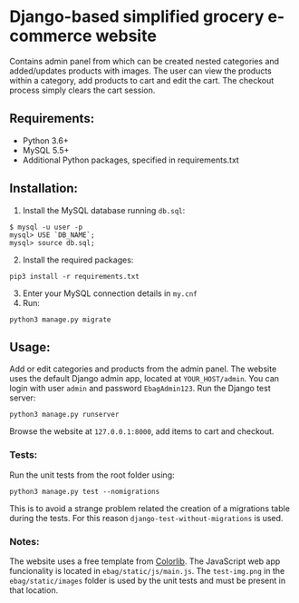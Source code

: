 # Django-based simplified grocery e-commerce website

Contains admin panel from which can be created nested categories
and added/updates products with images. The user can view the 
products within a category, add products to cart and edit the cart.
The checkout process simply clears the cart session.

## Requirements:

* Python 3.6+
* MySQL 5.5+
* Additional Python packages, specified in requirements.txt 

## Installation:

1. Install the MySQL database running ```db.sql```:
```
$ mysql -u user -p
mysql> USE `DB_NAME`;
mysql> source db.sql;
```
2. Install the required packages:
```
pip3 install -r requirements.txt
```
3. Enter your MySQL connection details in ```my.cnf```
4. Run:
```
python3 manage.py migrate
```

## Usage:

Add or edit categories and products from the admin panel. The website
uses the default Django admin app, located at ```YOUR_HOST/admin```.
You can login with user ```admin``` and password ```EbagAdmin123```.
Run the Django test server:
```
python3 manage.py runserver
```
Browse the website at ```127.0.0.1:8000```, add items to cart and checkout.

### Tests:

Run the unit tests from the root folder using:
```
python3 manage.py test --nomigrations
```
This is to avoid a strange problem related the creation of a migrations table
during the tests. For this reason ```django-test-without-migrations``` is used.

### Notes:

The website uses a free template from [Colorlib](https://colorlib.com/).
The JavaScript web app funcionality is located in ```ebag/static/js/main.js```.
The ```test-img.png``` in the ```ebag/static/images``` folder
is used by the unit tests and must be present in that location.
